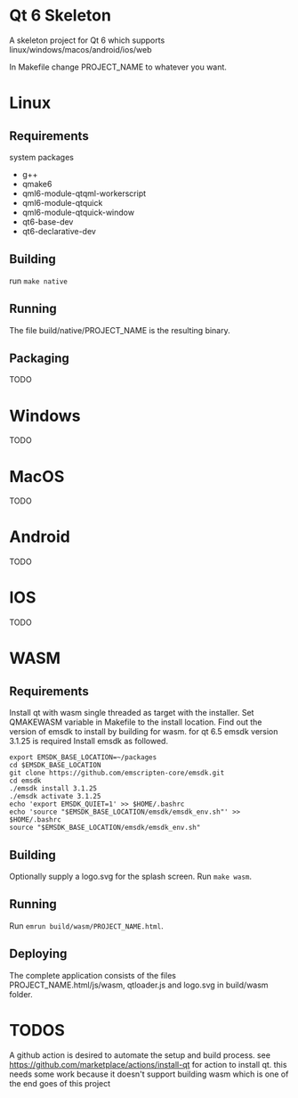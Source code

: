 # Qt 6 Skeleton

A skeleton project for Qt 6 which supports linux/windows/macos/android/ios/web

In Makefile change PROJECT_NAME to whatever you want.

# Linux

## Requirements
system packages
 - g++
 - qmake6
 - qml6-module-qtqml-workerscript
 - qml6-module-qtquick
 - qml6-module-qtquick-window
 - qt6-base-dev
 - qt6-declarative-dev

## Building
run `make native`

## Running
The file build/native/PROJECT_NAME is the resulting binary.

## Packaging
TODO

# Windows

TODO

# MacOS

TODO

# Android

TODO

# IOS

TODO

# WASM

## Requirements
Install qt with wasm single threaded as target with the installer.
Set QMAKEWASM variable in Makefile to the install location.
Find out the version of emsdk to install by building for wasm.
for qt 6.5 emsdk version 3.1.25 is required
Install emsdk as followed.
```
export EMSDK_BASE_LOCATION=~/packages
cd $EMSDK_BASE_LOCATION
git clone https://github.com/emscripten-core/emsdk.git
cd emsdk
./emsdk install 3.1.25
./emsdk activate 3.1.25
echo 'export EMSDK_QUIET=1' >> $HOME/.bashrc
echo 'source "$EMSDK_BASE_LOCATION/emsdk/emsdk_env.sh"' >> $HOME/.bashrc
source "$EMSDK_BASE_LOCATION/emsdk/emsdk_env.sh"
```

## Building
Optionally supply a logo.svg for the splash screen.
Run `make wasm`.

## Running
Run `emrun build/wasm/PROJECT_NAME.html`.

## Deploying
The complete application consists of the files PROJECT_NAME.html/js/wasm, qtloader.js and logo.svg in build/wasm folder.

# TODOS
A github action is desired to automate the setup and build process.
	see https://github.com/marketplace/actions/install-qt for action to install qt.
		this needs some work because it doesn't support building wasm which is one of the end goes of this project
